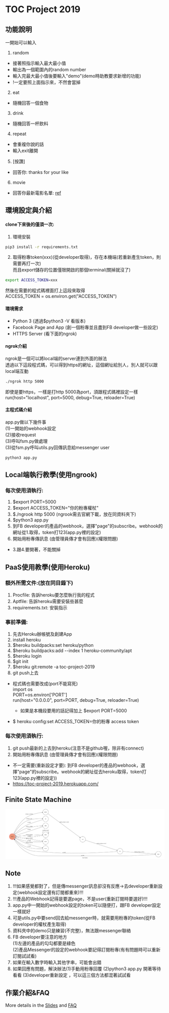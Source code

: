 # TOC Project 2019

功能說明
-------------------------------
一開始可以輸入
1. random
* 接著照指示輸入最大最小值
* 輸出為一個範圍內的random number
* 輸入完最大最小值後要輸入"demo"(demo時助教要求新增的功能)
* !一定要照上面指示來，不然會當掉
2. eat
* 隨機回答一個食物
3. drink
* 隨機回答一杯飲料
4. repeat
* 會重複你說的話
* 輸入exit離開
5. [按讚]
* 回答你: thanks for your like
6. movie
* 回答你最新電影名單: [ref](https://movies.yahoo.com.tw/)

環境設定與介紹
-------------------------------
#### clone下來後的僅須一次:
1. 環境安裝
```sh
pip3 install -r requirements.txt
```
2. 取得粉專token(xxx)(從developer取得)，存在本機端(若重新產生token，則需要再打一次)  
  而且export儲存的位置僅限開啟的那個terminal(關掉就沒了)
```sh
export ACCESS_TOKEN=xxx
```
然後在需要的程式碼裡面打上這段來取得  
ACCESS_TOKEN = os.environ.get("ACCESS_TOKEN")

#### 環境需求
* Python 3 (透過$python3 -V 看版本)
* Facebook Page and App (創一個粉專並且盡到FB developer做一些設定)
* HTTPS Server (看下面的ngrok)

#### ngrok介紹
ngrok是一個可以將local端的server連到外面的辦法  
透過以下這段程式碼，可以得到https的網址，這個網址給別人，別人就可以跟local端互動
```sh
./ngrok http 5000
```

即使是要https，一樣是打http
5000為port，須跟程式碼裡設定一樣  
run(host="localhost", port=5000, debug=True, reloader=True)

#### 主程式碼介紹
app.py做以下幾件事  
(1)一開始的webhook設定  
(2)接收request  
(3)呼叫fsm.py做處理  
(3)從fsm.py呼叫utils.py回傳訊息給messenger user  
```sh
python3 app.py
```

Local端執行教學(使用ngrook)
-------------------------------
### 每次使用須執行:
1. $export PORT=5000
2. $export ACCESS_TOKEN="你的粉專權杖"
3. $./ngrook http 5000  (ngrook需去官網下載，放在同資料夾下)
4. $python3 app.py
5. 到FB developer的產品的webhook，選擇"page"的subscribe。webhook的網址從1.取得，token打123(app.py裡的設定)
6. 開始用粉專傳訊息 (由管理員傳才會有回應)(權限問題)
* 3.跟4.要開著，不能關掉

PaaS使用教學(使用Heroku)
-------------------------------
### 額外所需文件:(放在同目錄下)
1. Procfile: 告訴heroku要怎麼執行我的程式
2. Aptfile: 告訴heroku需要安裝些甚麼
3. requirements.txt: 安裝指示
### 事前準備:
1. 先去Heroku辦帳號及創建App
2. install heroku
3. $heroku buildpacks:set heroku/python
4. $heroku buildpacks:add --index 1 heroku-community/apt
5. $heroku login
6. $git init
7. $heroku git:remote -a toc-project-2019
8. git push上去
  
* 程式碼也需要改成(port不能寫死)  
  import os  
  PORT=os.environ['PORT']  
  run(host="0.0.0.0", port=PORT, debug=True, reloader=True)
  * 如果是本機段要用的話記得加上 $export PORT=5000

* $ heroku config:set ACCESS_TOKEN=你的粉專 access token  
### 每次使用須執行:
1. git push最新的上去到heroku(注意不是github喔，除非有connect)
2. 開始用粉專傳訊息 (由管理員傳才會有回應)(權限問題)  
* 不一定需要(重新設定才要): 到FB developer的產品的webhook，選擇"page"的subscribe。webhook的網址從去heroku取得，token打123(app.py裡的設定))
* https://toc-project-2019.herokuapp.com/

Finite State Machine
-------------------------------
![fsm](./fsm.png)

Note
-------------------------------
1. !!!如果感覺都對了，但是傳messenger訊息卻沒有反應->去developer重新設定(webhook設定還有訂閱都重來)!!!
2. !!!產品的Webhook記得是要選page，不是user(重新訂閱時要選好)!!!
1. app.py中一開始的webhook設定的token可以隨便打，跟FB developer設定一樣就好  
2. 可是utils.py中要send回去給messenger時，就需要用粉專的token(從FB developer的權杖產生取得)  
3. 資料夾中的demo只是練習(不完整)，無法跟messenger聯絡  
4. FB developer要注意的地方  
(1)左邊的產品的勾勾都要是綠色  
(2)產品Messenger的設定的webhook要記得訂閱粉專(有有問題時可以重新訂閱試試看)  
5. 如果在輸入數字時輸入其他字串，可能會出錯  
6. 如果回應有問題，解決辦法(1)手動用粉專回覆 (2)python3 app.py 開著等待看看 (3)developer重新設定 ，可以這三個方法都混著試試看  

  
作業介紹&FAQ
-------------------------------
More details in the [Slides](https://hackmd.io/p/SkpBR-Yam#/) and [FAQ](https://hackmd.io/s/B1Xw7E8kN)
